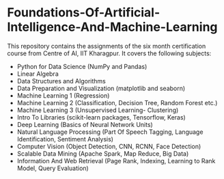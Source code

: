 # Foundations-Of-Artificial-Intelligence-And-Machine-Learning

This repository contains the assignments of the six month certification course from Centre of AI, IIT Kharagpur.
It covers the following subjects:

* Python for Data Science (NumPy and Pandas)
* Linear Algebra
* Data Structures and Algorithms
* Data Preparation and Visualization (matplotlib and seaborn)
* Machine Learning 1 (Regression)
* Machine Learning 2 (Classification, Decision Tree, Random Forest etc.)
* Machine Learning 3 (Unsupervised Learning- Clustering)
* Intro To Libraries (scikit-learn packages, Tensorflow, Keras)
* Deep Learning (Basics of Neural Network Units)
* Natural Language Processing (Part Of Speech Tagging, Language Identification, Sentiment Analysis)
* Computer Vision (Object Detection, CNN, RCNN, Face Detection)
* Scalable Data Mining (Apache Spark, Map Reduce, Big Data)
* Information And Web Retrieval (Page Rank, Indexing, Learning to Rank Model, Query Evaluation)
